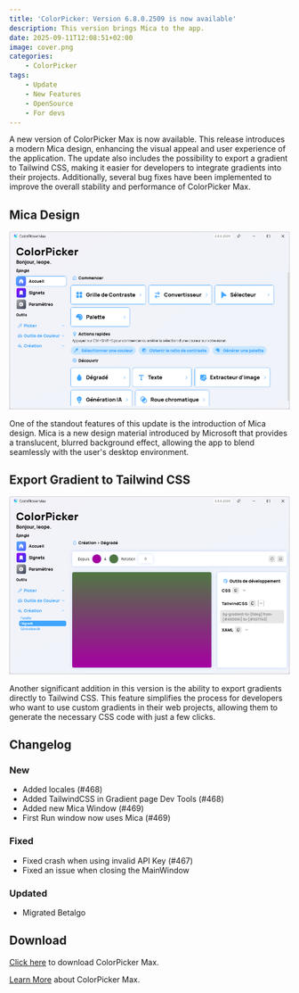 ```yaml
---
title: 'ColorPicker: Version 6.8.0.2509 is now available'
description: This version brings Mica to the app.
date: 2025-09-11T12:08:51+02:00
image: cover.png
categories:
    - ColorPicker
tags:
    - Update
    - New Features
    - OpenSource
    - For devs
---
```


A new version of ColorPicker Max is now available. This release introduces a modern Mica design, enhancing the visual appeal and user experience of the application. The update also includes the possibility to export a gradient to Tailwind CSS, making it easier for developers to integrate gradients into their projects. Additionally, several bug fixes have been implemented to improve the overall stability and performance of ColorPicker Max.

## Mica Design

![ColorPicker Max with Mica design](1.png)

One of the standout features of this update is the introduction of Mica design. Mica is a new design material introduced by Microsoft that provides a translucent, blurred background effect, allowing the app to blend seamlessly with the user's desktop environment.

## Export Gradient to Tailwind CSS

![The new Tailwind CSS option in the Export Gradient dialog](2.png)

Another significant addition in this version is the ability to export gradients directly to Tailwind CSS. This feature simplifies the process for developers who want to use custom gradients in their web projects, allowing them to generate the necessary CSS code with just a few clicks.

## Changelog
### New

- Added locales (#468)
- Added TailwindCSS in Gradient page Dev Tools (#468)
- Added new Mica Window (#469)
- First Run window now uses Mica (#469)

### Fixed

- Fixed crash when using invalid API Key (#467)
- Fixed an issue when closing the MainWindow

### Updated

- Migrated Betalgo

## Download

[Click here](https://tinyurl.com/DownloadColorPickerMax) to download ColorPicker Max.

[Learn More](https://leocorporation.dev/store/colorpickermax) about ColorPicker Max.
